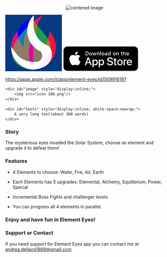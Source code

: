 <p class="aligncenter">
    <img src="iicon 180.png" alt="centered image" />
</p>

<style>
.aligncenter {
    text-align: center;
}
</style>

<img src="icon 180.png" alt="hi" class="center"/>


<img src="Download_on_the_App_Store_Badge_US-UK_RGB_blk_092917.svg" alt="hi" class="center"/>


https://apps.apple.com/it/app/element-eyes/id1509916197


<div id="container" style="white-space:nowrap">

    <div id="image" style="display:inline;">
        <img src="icon 180.png"/>
    </div>

    <div id="texts" style="display:inline; white-space:nowrap;"> 
        A very long text(about 300 words) 
    </div>

</div>



### Story
The mysterious eyes invaded the Solar System, choose an element and upgrade it to defeat them!

### Features

 *   4 Elements to choose: Water, Fire, Air, Earth

 *   Each Elements has 5 upgrades: 
    Elemental, Alchemy, Equilibrium, Power, Special 

 *  Incremental Boss Fights and challenger levels 

 *  You can progress all 4 elements in parallel.

### Enjoy and have fun in Element Eyes!

### Support or Contact

If you need support for Element Eyes app you can contact me at andrea.dellaira1989@gmail.com
